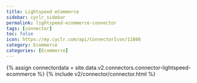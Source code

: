 ```yaml
---
title: Lightspeed eCommerce
sidebar: cyclr_sidebar
permalink: lightspeed-ecommerce-connector
tags: [connector]
toc: false
icon: https://my.cyclr.com/api/ConnectorIcon/11868
category: Ecommerce
categories: [Ecommerce]
---
```

{% assign connectordata = site.data.v2.connectors.connector-lightspeed-ecommerce %}
{% include v2/connector/connector.html %}	